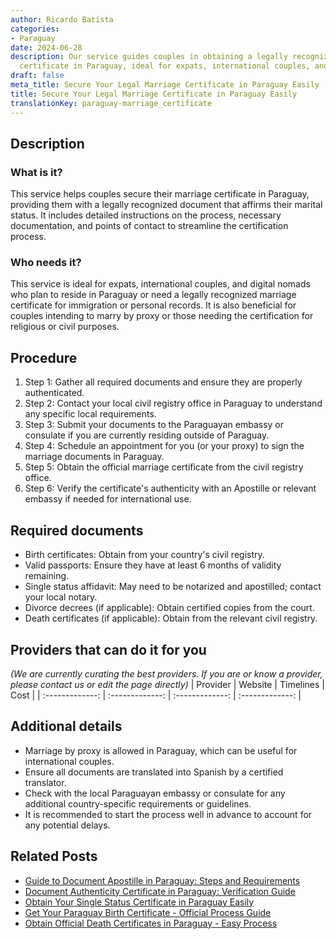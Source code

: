 ```yaml
---
author: Ricardo Batista
categories:
- Paraguay
date: 2024-06-28
description: Our service guides couples in obtaining a legally recognized marriage
  certificate in Paraguay, ideal for expats, international couples, and digital nomads.
draft: false
meta_title: Secure Your Legal Marriage Certificate in Paraguay Easily
title: Secure Your Legal Marriage Certificate in Paraguay Easily
translationKey: paraguay-marriage_certificate
---
```



## Description
### What is it?
This service helps couples secure their marriage certificate in Paraguay, providing them with a legally recognized document that affirms their marital status. It includes detailed instructions on the process, necessary documentation, and points of contact to streamline the certification process.

### Who needs it?
This service is ideal for expats, international couples, and digital nomads who plan to reside in Paraguay or need a legally recognized marriage certificate for immigration or personal records. It is also beneficial for couples intending to marry by proxy or those needing the certification for religious or civil purposes.

## Procedure

1. Step 1: Gather all required documents and ensure they are properly authenticated.
2. Step 2: Contact your local civil registry office in Paraguay to understand any specific local requirements.
3. Step 3: Submit your documents to the Paraguayan embassy or consulate if you are currently residing outside of Paraguay.
4. Step 4: Schedule an appointment for you (or your proxy) to sign the marriage documents in Paraguay.
5. Step 5: Obtain the official marriage certificate from the civil registry office.
6. Step 6: Verify the certificate's authenticity with an Apostille or relevant embassy if needed for international use.


## Required documents

- Birth certificates: Obtain from your country's civil registry.
- Valid passports: Ensure they have at least 6 months of validity remaining.
- Single status affidavit: May need to be notarized and apostilled; contact your local notary.
- Divorce decrees (if applicable): Obtain certified copies from the court.
- Death certificates (if applicable): Obtain from the relevant civil registry.


## Providers that can do it for you
_(We are currently curating the best providers. If you are or know a provider, please contact us or edit the page directly)_
| Provider        |     Website     |     Timelines    |       Cost      |
| :-------------: | :-------------: |  :-------------: | :-------------: |

## Additional details

- Marriage by proxy is allowed in Paraguay, which can be useful for international couples.
- Ensure all documents are translated into Spanish by a certified translator.
- Check with the local Paraguayan embassy or consulate for any additional country-specific requirements or guidelines.
- It is recommended to start the process well in advance to account for any potential delays.




## Related Posts

- [Guide to Document Apostille in Paraguay: Steps and Requirements](https://tramitit.com/guides/paraguay/document_apostille/)
- [Document Authenticity Certificate in Paraguay: Verification Guide](https://tramitit.com/guides/paraguay/document_authenticity_certificate/)
- [Obtain Your Single Status Certificate in Paraguay Easily](https://tramitit.com/guides/paraguay/single_status_certificate/)
- [Get Your Paraguay Birth Certificate - Official Process Guide](https://tramitit.com/guides/paraguay/birth_certificate/)
- [Obtain Official Death Certificates in Paraguay - Easy Process](https://tramitit.com/guides/paraguay/death_certificate/)